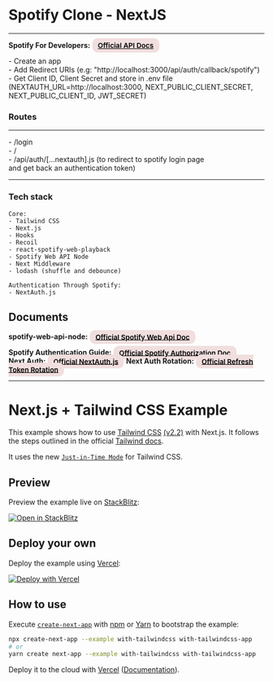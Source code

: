 # Spotify Clone - NextJS 

---

<div>
<b>Spotify For Developers:</b>
<a href="https://developer.spotify.com/dashboard/" target="_blank" rel="noopener noreferrer"
    style="padding:0.35rem 0.7rem;
    color: black;
    background: #F1DEDE;
    border-radius:10px;
    font-size:0.85rem;
    font-weight:600;">Official API Docs</a> 
  <br/>
  <p>
    - Create an app <br/>
    - Add Redirect URIs (e.g: "http://localhost:3000/api/auth/callback/spotify") <br/>
    - Get Client ID, Client Secret and store in .env file <br/>
      (NEXTAUTH_URL=http://localhost:3000,
      NEXT_PUBLIC_CLIENT_SECRET,
      NEXT_PUBLIC_CLIENT_ID,
      JWT_SECRET)
  </p>
</div>


### Routes

---

<div>
  <p>
   - /login <br/>
   - / <br/>
   - /api/auth/[...nextauth].js (to redirect to spotify login page <br/>
     and get back an authentication token)
  </p>
</div>

---


### Tech stack

```
Core:
- Tailwind CSS
- Next.js
- Hooks
- Recoil
- react-spotify-web-playback
- Spotify Web API Node
- Next Middleware
- lodash (shuffle and debounce)

Authentication Through Spotify:
- NextAuth.js

```

## Documents

<div>
<b>spotify-web-api-node:</b>
<a href="https://www.npmjs.com/package/spotify-web-api-node" target="_blank" rel="noopener noreferrer"
    style="padding:0.35rem 0.7rem;
    color: black;
    background: #F1DEDE;
    border-radius:10px;
    font-size:0.85rem;
    font-weight:600;">Official Spotify Web Api Doc</a> 
  
  
  <b>Spotify Authentication Guide:</b>
  <a href="https://developer.spotify.com/documentation/general/guides/authorization/" target="_blank" rel="noopener noreferrer"
    style="padding:0.35rem 0.7rem;
    color: black;
    background: #F1DEDE;
    border-radius:10px;
    font-size:0.85rem;
    font-weight:600;">Official Spotify Authorization Doc</a>   
  <b>Next Auth:</b>
  <a href="https://next-auth.js.org/getting-started/example" target="_blank" rel="noopener noreferrer"
    style="padding:0.35rem 0.7rem;
    color: black;
    background: #F1DEDE;
    border-radius:10px;
    font-size:0.85rem;
    font-weight:600;">Official NextAuth.js</a>
  <b>Next Auth Rotation:</b>
  <a href="https://next-auth.js.org/tutorials/refresh-token-rotation" target="_blank" rel="noopener noreferrer"
    style="padding:0.35rem 0.7rem;
    color: black;
    background: #F1DEDE;
    border-radius:10px;
    font-size:0.85rem;
    font-weight:600;">Official Refresh Token Rotation</a>
</div>

---




# Next.js + Tailwind CSS Example

This example shows how to use [Tailwind CSS](https://tailwindcss.com/) [(v2.2)](https://blog.tailwindcss.com/tailwindcss-2-2) with Next.js. It follows the steps outlined in the official [Tailwind docs](https://tailwindcss.com/docs/guides/nextjs).

It uses the new [`Just-in-Time Mode`](https://tailwindcss.com/docs/just-in-time-mode) for Tailwind CSS.

## Preview

Preview the example live on [StackBlitz](http://stackblitz.com/):

[![Open in StackBlitz](https://developer.stackblitz.com/img/open_in_stackblitz.svg)](https://stackblitz.com/github/vercel/next.js/tree/canary/examples/with-tailwindcss)

## Deploy your own

Deploy the example using [Vercel](https://vercel.com?utm_source=github&utm_medium=readme&utm_campaign=next-example):

[![Deploy with Vercel](https://vercel.com/button)](https://vercel.com/new/git/external?repository-url=https://github.com/vercel/next.js/tree/canary/examples/with-tailwindcss&project-name=with-tailwindcss&repository-name=with-tailwindcss)

## How to use

Execute [`create-next-app`](https://github.com/vercel/next.js/tree/canary/packages/create-next-app) with [npm](https://docs.npmjs.com/cli/init) or [Yarn](https://yarnpkg.com/lang/en/docs/cli/create/) to bootstrap the example:

```bash
npx create-next-app --example with-tailwindcss with-tailwindcss-app
# or
yarn create next-app --example with-tailwindcss with-tailwindcss-app
```

Deploy it to the cloud with [Vercel](https://vercel.com/new?utm_source=github&utm_medium=readme&utm_campaign=next-example) ([Documentation](https://nextjs.org/docs/deployment)).
